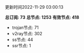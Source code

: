 更新时间2022-11-29 03:00:13

**总订阅: 73**
**总节点: 1253**
**有效节点: 418**
- trojan节点: 71
- v2ray节点: 302
- ss节点: 44
- ssr节点: 1
